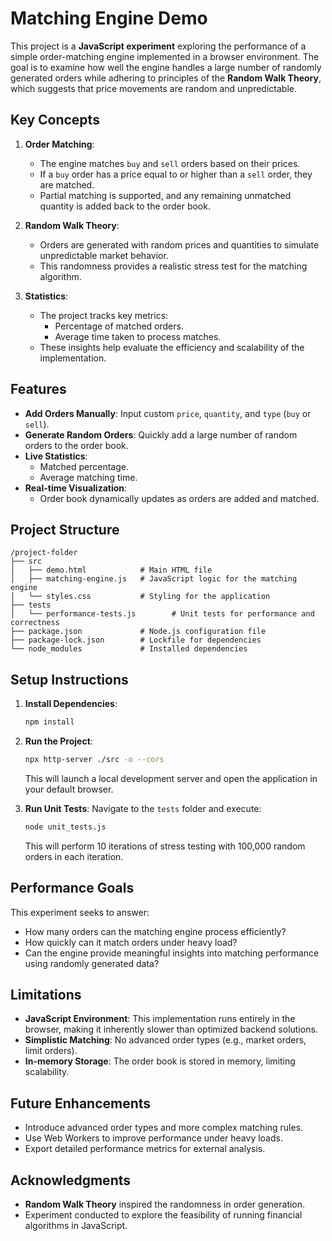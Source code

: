 # Matching Engine Demo

This project is a **JavaScript experiment** exploring the performance of a simple order-matching engine implemented in a browser environment. The goal is to examine how well the engine handles a large number of randomly generated orders while adhering to principles of the **Random Walk Theory**, which suggests that price movements are random and unpredictable.

## Key Concepts

1. **Order Matching**:

   - The engine matches `buy` and `sell` orders based on their prices.
   - If a `buy` order has a price equal to or higher than a `sell` order, they are matched.
   - Partial matching is supported, and any remaining unmatched quantity is added back to the order book.

2. **Random Walk Theory**:

   - Orders are generated with random prices and quantities to simulate unpredictable market behavior.
   - This randomness provides a realistic stress test for the matching algorithm.

3. **Statistics**:
   - The project tracks key metrics:
     - Percentage of matched orders.
     - Average time taken to process matches.
   - These insights help evaluate the efficiency and scalability of the implementation.

## Features

- **Add Orders Manually**: Input custom `price`, `quantity`, and `type` (`buy` or `sell`).
- **Generate Random Orders**: Quickly add a large number of random orders to the order book.
- **Live Statistics**:
  - Matched percentage.
  - Average matching time.
- **Real-time Visualization**:
  - Order book dynamically updates as orders are added and matched.

## Project Structure

```
/project-folder
├── src
│   ├── demo.html            # Main HTML file
│   ├── matching-engine.js   # JavaScript logic for the matching engine
│   └── styles.css           # Styling for the application
├── tests
│   └── performance-tests.js        # Unit tests for performance and correctness
├── package.json             # Node.js configuration file
├── package-lock.json        # Lockfile for dependencies
└── node_modules             # Installed dependencies
```

## Setup Instructions

1. **Install Dependencies**:

   ```bash
   npm install
   ```

2. **Run the Project**:

   ```bash
   npx http-server ./src -o --cors
   ```

   This will launch a local development server and open the application in your default browser.

3. **Run Unit Tests**:
   Navigate to the `tests` folder and execute:
   ```bash
   node unit_tests.js
   ```
   This will perform 10 iterations of stress testing with 100,000 random orders in each iteration.

## Performance Goals

This experiment seeks to answer:

- How many orders can the matching engine process efficiently?
- How quickly can it match orders under heavy load?
- Can the engine provide meaningful insights into matching performance using randomly generated data?

## Limitations

- **JavaScript Environment**: This implementation runs entirely in the browser, making it inherently slower than optimized backend solutions.
- **Simplistic Matching**: No advanced order types (e.g., market orders, limit orders).
- **In-memory Storage**: The order book is stored in memory, limiting scalability.

## Future Enhancements

- Introduce advanced order types and more complex matching rules.
- Use Web Workers to improve performance under heavy loads.
- Export detailed performance metrics for external analysis.

## Acknowledgments

- **Random Walk Theory** inspired the randomness in order generation.
- Experiment conducted to explore the feasibility of running financial algorithms in JavaScript.
